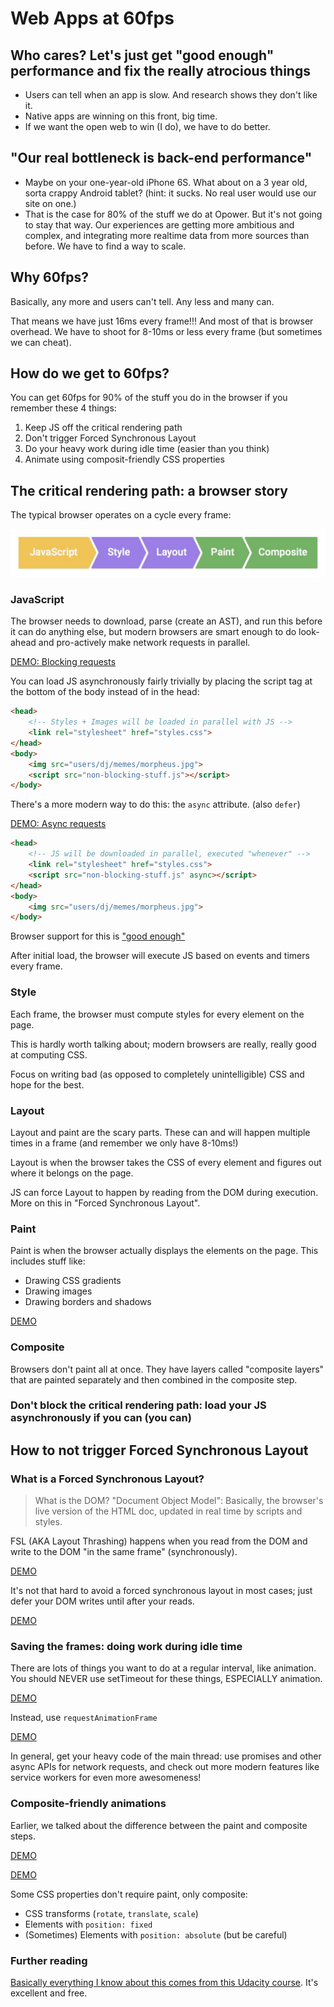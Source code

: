 # Web Apps at 60fps 

<div class="slide">

## Who cares? Let's just get "good enough" performance and fix the really atrocious things
- Users can tell when an app is slow. And research shows they don't like it.
- Native apps are winning on this front, big time.
- If we want the open web to win (I do), we have to do better.

</div>
<div class="slide">

## "Our real bottleneck is back-end performance"
- Maybe on your one-year-old iPhone 6S. What about on a 3 year old, sorta crappy Android tablet? (hint: it sucks. No real user would use our site on one.)
- That is the case for 80% of the stuff we do at Opower. But it's not going to stay that way. Our experiences are getting more ambitious and complex, and integrating more realtime data from more sources than before. We have to find a way to scale.

</div>
<div class="slide">

## Why 60fps?
Basically, any more and users can't tell. Any less and many can.

That means we have just 16ms every frame!!! And most of that is browser overhead. We have to shoot for 8-10ms or less every frame (but sometimes we can cheat).

</div>
<div class="slide">

## How do we get to 60fps?

You can get 60fps for 90% of the stuff you do in the browser if you remember these 4 things:

1. Keep JS off the critical rendering path
1. Don't trigger Forced Synchronous Layout
1. Do your heavy work during idle time (easier than you think)
1. Animate using composit-friendly CSS properties

</div>
<div class="slide">

## The critical rendering path: a browser story

The typical browser operates on a cycle every frame:

<img src="browser-render-flow.jpg" alr="JavaScript -> Style -> Layout -> Paint -> Composite">

</div>
<div class="slide">

### JavaScript
The browser needs to download, parse (create an AST), and run this before it can do anything else, but modern browsers
are smart enough to do look-ahead and pro-actively make network requests in parallel.

[DEMO: Blocking requests](/blocking-requests/)

</div>
<div class="slide">

You can load JS asynchronously fairly trivially by placing the script tag at the bottom of the body instead of in the head:

```html
<head>
    <!-- Styles + Images will be loaded in parallel with JS -->
    <link rel="stylesheet" href="styles.css">
</head>
<body>
    <img src="users/dj/memes/morpheus.jpg">
    <script src="non-blocking-stuff.js"></script>
</body>
```

</div>
<div class="slide">

There's a more modern way to do this: the `async` attribute. (also `defer`)

[DEMO: Async requests](/async-requests/)

```html
<head>
    <!-- JS will be downloaded in parallel, executed "whenever" -->
    <link rel="stylesheet" href="styles.css">
    <script src="non-blocking-stuff.js" async></script>
</head>
<body>
    <img src="users/dj/memes/morpheus.jpg">
</body>
```

Browser support for this is ["good enough"](http://caniuse.com/#search=async)

After initial load, the browser will execute JS based on events and timers every frame.

</div>
<div class="slide">

### Style
Each frame, the browser must compute styles for every element on the page.

This is hardly worth talking about; modern browsers are really, really good at computing CSS.

Focus on writing bad (as opposed to completely unintelligible) CSS and hope for the best. 

</div>
<div class="slide">

### Layout
Layout and paint are the scary parts. These can and will happen multiple times in a frame (and remember we only have 8-10ms!)

Layout is when the browser takes the CSS of every element and figures out where it belongs on the page.

JS can force Layout to happen by reading from the DOM during execution. More on this in "Forced Synchronous Layout".

</div>
<div class="slide">

### Paint
Paint is when the browser actually displays the elements on the page. This includes stuff like:

- Drawing CSS gradients
- Drawing images
- Drawing borders and shadows

[DEMO](/paint-composite)

</div>
<div class="slide">

### Composite
Browsers don't paint all at once. They have layers called "composite layers" that are painted separately and then combined in the composite step.

### Don't block the critical rendering path: load your JS asynchronously if you can (you can)

## How to not trigger Forced Synchronous Layout

### What is a Forced Synchronous Layout?

> What is the DOM? "Document Object Model": Basically, the browser's live version of the HTML doc, updated in real time by scripts and styles.

FSL (AKA Layout Thrashing) happens when you read from the DOM and write to the DOM "in the same frame" (synchronously).

[DEMO](/forced-synchronous-layout)

It's not that hard to avoid a forced synchronous layout in most cases; just defer your DOM writes until after your reads.

[DEMO](/forced-synchronous-layout-solution)

### Saving the frames: doing work during idle time

There are lots of things you want to do at a regular interval, like animation. You should NEVER use setTimeout for these things, ESPECIALLY animation.

[DEMO](/set-timeout-thrash)

Instead, use `requestAnimationFrame`

[DEMO](/set-timeout-thrash-solution)

In general, get your heavy code of the main thread: use promises and other async APIs for network requests, and check out more modern features like
service workers for even more awesomeness!

### Composite-friendly animations

Earlier, we talked about the difference between the paint and composite steps.

[DEMO](/slow-paint-animations)

[DEMO](/fast-composite-animations)

Some CSS properties don't require paint, only composite:

- CSS transforms (`rotate`, `translate`, `scale`)
- Elements with `position: fixed`
- (Sometimes) Elements with `position: absolute` (but be careful)

### Further reading
[Basically everything I know about this comes from this Udacity course](https://www.udacity.com/course/browser-rendering-optimization--ud860). It's excellent and free.

